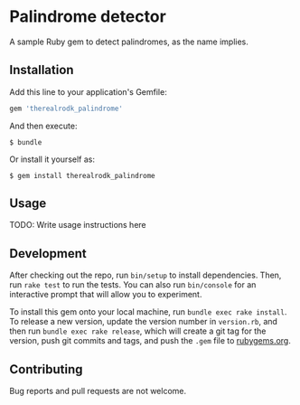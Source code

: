 # Palindrome detector

A sample Ruby gem to detect palindromes, as the name implies.

## Installation

Add this line to your application's Gemfile:

```ruby
gem 'therealrodk_palindrome'
```

And then execute:

    $ bundle

Or install it yourself as:

    $ gem install therealrodk_palindrome

## Usage

TODO: Write usage instructions here

## Development

After checking out the repo, run `bin/setup` to install dependencies. Then, run `rake test` to run the tests. You can also run `bin/console` for an interactive prompt that will allow you to experiment.

To install this gem onto your local machine, run `bundle exec rake install`. To release a new version, update the version number in `version.rb`, and then run `bundle exec rake release`, which will create a git tag for the version, push git commits and tags, and push the `.gem` file to [rubygems.org](https://rubygems.org).

## Contributing

Bug reports and pull requests are not welcome.
